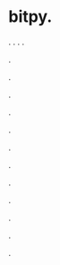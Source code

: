 # bitpy.
.
.
.
.












.






















































.
























.



























.

















































































.































































.































































































.















.


































































.
























































































.




.






.
